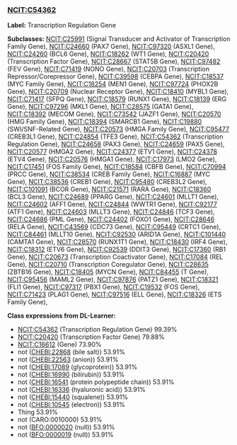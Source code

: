 
### [NCIT:C54362](http://purl.obolibrary.org/obo/NCIT_C54362)
**Label:** Transcription Regulation Gene

**Subclasses:** [NCIT:C25991](http://purl.obolibrary.org/obo/NCIT_C25991) (Signal Transducer and Activator of Transcription Family Gene), [NCIT:C24660](http://purl.obolibrary.org/obo/NCIT_C24660) (PAX7 Gene), [NCIT:C97320](http://purl.obolibrary.org/obo/NCIT_C97320) (ASXL1 Gene), [NCIT:C24260](http://purl.obolibrary.org/obo/NCIT_C24260) (BCL6 Gene), [NCIT:C18262](http://purl.obolibrary.org/obo/NCIT_C18262) (WT1 Gene), [NCIT:C20420](http://purl.obolibrary.org/obo/NCIT_C20420) (Transcription Factor Gene), [NCIT:C28667](http://purl.obolibrary.org/obo/NCIT_C28667) (STAT5B Gene), [NCIT:C97482](http://purl.obolibrary.org/obo/NCIT_C97482) (FEV Gene), [NCIT:C71419](http://purl.obolibrary.org/obo/NCIT_C71419) (NONO Gene), [NCIT:C20703](http://purl.obolibrary.org/obo/NCIT_C20703) (Transcription Repressor/Corepressor Gene), [NCIT:C39598](http://purl.obolibrary.org/obo/NCIT_C39598) (CEBPA Gene), [NCIT:C18537](http://purl.obolibrary.org/obo/NCIT_C18537) (MYC Family Gene), [NCIT:C18254](http://purl.obolibrary.org/obo/NCIT_C18254) (MEN1 Gene), [NCIT:C97724](http://purl.obolibrary.org/obo/NCIT_C97724) (PHOX2B Gene), [NCIT:C20709](http://purl.obolibrary.org/obo/NCIT_C20709) (Nuclear Receptor Gene), [NCIT:C18410](http://purl.obolibrary.org/obo/NCIT_C18410) (MYBL1 Gene), [NCIT:C71417](http://purl.obolibrary.org/obo/NCIT_C71417) (SFPQ Gene), [NCIT:C18579](http://purl.obolibrary.org/obo/NCIT_C18579) (RUNX1 Gene), [NCIT:C18139](http://purl.obolibrary.org/obo/NCIT_C18139) (ERG Gene), [NCIT:C97296](http://purl.obolibrary.org/obo/NCIT_C97296) (MKL1 Gene), [NCIT:C28575](http://purl.obolibrary.org/obo/NCIT_C28575) (GATA1 Gene), [NCIT:C18392](http://purl.obolibrary.org/obo/NCIT_C18392) (MECOM Gene), [NCIT:C73542](http://purl.obolibrary.org/obo/NCIT_C73542) (JAZF1 Gene), [NCIT:C20570](http://purl.obolibrary.org/obo/NCIT_C20570) (HMG Family Gene), [NCIT:C18394](http://purl.obolibrary.org/obo/NCIT_C18394) (SMARCB1 Gene), [NCIT:C19880](http://purl.obolibrary.org/obo/NCIT_C19880) (SWI/SNF-Related Gene), [NCIT:C20573](http://purl.obolibrary.org/obo/NCIT_C20573) (HMGA Family Gene), [NCIT:C95477](http://purl.obolibrary.org/obo/NCIT_C95477) (CREB3L1 Gene), [NCIT:C24854](http://purl.obolibrary.org/obo/NCIT_C24854) (TFE3 Gene), [NCIT:C54362](http://purl.obolibrary.org/obo/NCIT_C54362) (Transcription Regulation Gene), [NCIT:C24658](http://purl.obolibrary.org/obo/NCIT_C24658) (PAX3 Gene), [NCIT:C24659](http://purl.obolibrary.org/obo/NCIT_C24659) (PAX5 Gene), [NCIT:C20577](http://purl.obolibrary.org/obo/NCIT_C20577) (HMGA2 Gene), [NCIT:C24377](http://purl.obolibrary.org/obo/NCIT_C24377) (ETV1 Gene), [NCIT:C24378](http://purl.obolibrary.org/obo/NCIT_C24378) (ETV4 Gene), [NCIT:C20576](http://purl.obolibrary.org/obo/NCIT_C20576) (HMGA1 Gene), [NCIT:C17973](http://purl.obolibrary.org/obo/NCIT_C17973) (LMO2 Gene), [NCIT:C17451](http://purl.obolibrary.org/obo/NCIT_C17451) (FOS Family Gene), [NCIT:C18584](http://purl.obolibrary.org/obo/NCIT_C18584) (CBFB Gene), [NCIT:C70994](http://purl.obolibrary.org/obo/NCIT_C70994) (PRCC Gene), [NCIT:C38534](http://purl.obolibrary.org/obo/NCIT_C38534) (CREB Family Gene), [NCIT:C16887](http://purl.obolibrary.org/obo/NCIT_C16887) (MYC Gene), [NCIT:C38536](http://purl.obolibrary.org/obo/NCIT_C38536) (CREB1 Gene), [NCIT:C95480](http://purl.obolibrary.org/obo/NCIT_C95480) (CREB3L2 Gene), [NCIT:C101091](http://purl.obolibrary.org/obo/NCIT_C101091) (BCOR Gene), [NCIT:C21571](http://purl.obolibrary.org/obo/NCIT_C21571) (RARA Gene), [NCIT:C18360](http://purl.obolibrary.org/obo/NCIT_C18360) (BCL3 Gene), [NCIT:C24689](http://purl.obolibrary.org/obo/NCIT_C24689) (PPARG Gene), [NCIT:C24601](http://purl.obolibrary.org/obo/NCIT_C24601) (MLLT1 Gene), [NCIT:C24602](http://purl.obolibrary.org/obo/NCIT_C24602) (AFF1 Gene), [NCIT:C24844](http://purl.obolibrary.org/obo/NCIT_C24844) (WWTR1 Gene), [NCIT:C92177](http://purl.obolibrary.org/obo/NCIT_C92177) (ATF1 Gene), [NCIT:C24603](http://purl.obolibrary.org/obo/NCIT_C24603) (MLLT3 Gene), [NCIT:C24846](http://purl.obolibrary.org/obo/NCIT_C24846) (TCF3 Gene), [NCIT:C24686](http://purl.obolibrary.org/obo/NCIT_C24686) (PML Gene), [NCIT:C24402](http://purl.obolibrary.org/obo/NCIT_C24402) (FOXO1 Gene), [NCIT:C28646](http://purl.obolibrary.org/obo/NCIT_C28646) (RELA Gene), [NCIT:C43569](http://purl.obolibrary.org/obo/NCIT_C43569) (CDC73 Gene), [NCIT:C95449](http://purl.obolibrary.org/obo/NCIT_C95449) (CRTC1 Gene), [NCIT:C84461](http://purl.obolibrary.org/obo/NCIT_C84461) (MLLT10 Gene), [NCIT:C92530](http://purl.obolibrary.org/obo/NCIT_C92530) (ARID1A Gene), [NCIT:C101440](http://purl.obolibrary.org/obo/NCIT_C101440) (CAMTA1 Gene), [NCIT:C28570](http://purl.obolibrary.org/obo/NCIT_C28570) (RUNX1T1 Gene), [NCIT:C18430](http://purl.obolibrary.org/obo/NCIT_C18430) (IRF4 Gene), [NCIT:C18312](http://purl.obolibrary.org/obo/NCIT_C18312) (ETV6 Gene), [NCIT:C92539](http://purl.obolibrary.org/obo/NCIT_C92539) (DDIT3 Gene), [NCIT:C17360](http://purl.obolibrary.org/obo/NCIT_C17360) (RB1 Gene), [NCIT:C20673](http://purl.obolibrary.org/obo/NCIT_C20673) (Transcription Coactivator Gene), [NCIT:C17084](http://purl.obolibrary.org/obo/NCIT_C17084) (REL Gene), [NCIT:C20710](http://purl.obolibrary.org/obo/NCIT_C20710) (Transcription Coregulator Gene), [NCIT:C28635](http://purl.obolibrary.org/obo/NCIT_C28635) (ZBTB16 Gene), [NCIT:C18405](http://purl.obolibrary.org/obo/NCIT_C18405) (MYCN Gene), [NCIT:C84455](http://purl.obolibrary.org/obo/NCIT_C84455) (T Gene), [NCIT:C95456](http://purl.obolibrary.org/obo/NCIT_C95456) (MAML2 Gene), [NCIT:C97876](http://purl.obolibrary.org/obo/NCIT_C97876) (PATZ1 Gene), [NCIT:C18321](http://purl.obolibrary.org/obo/NCIT_C18321) (FLI1 Gene), [NCIT:C97317](http://purl.obolibrary.org/obo/NCIT_C97317) (PBX1 Gene), [NCIT:C19532](http://purl.obolibrary.org/obo/NCIT_C19532) (FOS Gene), [NCIT:C71423](http://purl.obolibrary.org/obo/NCIT_C71423) (PLAG1 Gene), [NCIT:C97516](http://purl.obolibrary.org/obo/NCIT_C97516) (ELL Gene), [NCIT:C18326](http://purl.obolibrary.org/obo/NCIT_C18326) (ETS Family Gene), 

**Class expressions from DL-Learner:**

- [NCIT:C54362](http://purl.obolibrary.org/obo/NCIT_C54362) (Transcription Regulation Gene) 99.39%
- [NCIT:C20420](http://purl.obolibrary.org/obo/NCIT_C20420) (Transcription Factor Gene) 79.88%
- [NCIT:C16612](http://purl.obolibrary.org/obo/NCIT_C16612) (Gene) 73.90%
- not ([CHEBI:22868](http://purl.obolibrary.org/obo/CHEBI_22868) (bile salt)) 53.91%
- not ([CHEBI:22563](http://purl.obolibrary.org/obo/CHEBI_22563) (anion)) 53.91%
- not ([CHEBI:17089](http://purl.obolibrary.org/obo/CHEBI_17089) (glycoprotein)) 53.91%
- not ([CHEBI:16990](http://purl.obolibrary.org/obo/CHEBI_16990) (bilirubin)) 53.91%
- not ([CHEBI:16541](http://purl.obolibrary.org/obo/CHEBI_16541) (protein polypeptide chain)) 53.91%
- not ([CHEBI:16336](http://purl.obolibrary.org/obo/CHEBI_16336) (hyaluronic acid)) 53.91%
- not ([CHEBI:15440](http://purl.obolibrary.org/obo/CHEBI_15440) (squalene)) 53.91%
- not ([CHEBI:10545](http://purl.obolibrary.org/obo/CHEBI_10545) (electron)) 53.91%
- Thing 53.91%
- not (CARO:0010000) 53.91%
- not ([BFO:0000020](http://purl.obolibrary.org/obo/BFO_0000020) (null)) 53.91%
- not ([BFO:0000019](http://purl.obolibrary.org/obo/BFO_0000019) (null)) 53.91%


